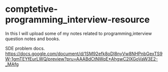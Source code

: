 # comptetive-programming_interview-resource
In this I will upload some of my notes related to programming,interview question notes and books. 

SDE problem docs.
https://docs.google.com/document/d/1SM92efk8oDl8nyVw8NHPnbGexTS9W-1gmTEYfEurLWQ/preview?pru=AAABdCtNWqE*AhgwC2lXGoVaW3E2-_MAfg
